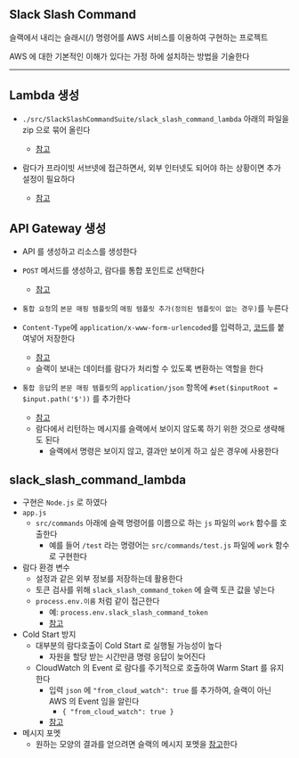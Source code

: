 Slack Slash Command
-------------------
슬랙에서 내리는 슬래시(/) 명령어를 AWS 서비스를 이용하여 구현하는 프로젝트

AWS 에 대한 기본적인 이해가 있다는 가정 하에 설치하는 방법을 기술한다

--------------------------------------------------------------------------------

Lambda 생성
-----------
- `./src/SlackSlashCommandSuite/slack_slash_command_lambda` 아래의 파일을 zip 으로 묶어 올린다
  - [참고](./img/create_lambda.jpg)

- 람다가 프라이빗 서브넷에 접근하면서, 외부 인터넷도 되어야 하는 상황이면 추가 설정이 필요하다
  - [참고](https://docs.aws.amazon.com/AmazonVPC/latest/UserGuide/VPC_Scenario2.html)

API Gateway 생성
----------------
- API 를 생성하고 리소스를 생성한다
- `POST` 메서드를 생성하고, 람다를 통합 포인트로 선택한다
  - [참고](./img/create_api_gateway.jpg)

- `통합 요청`의 `본문 매핑 템플릿`의 `매핑 템플릿 추가(정의된 템플릿이 없는 경우)`를 누른다
- `Content-Type`에 `application/x-www-form-urlencoded`를 입력하고, [코드](/src/apigateway_integration_request/apigateway_integration_request.txt)를 붙여넣어 저장한다
  - [참고](./img/api_gateway_post_integration_request.jpg)
  - 슬랙이 보내는 데이터를 람다가 처리할 수 있도록 변환하는 역할을 한다
- `통합 응답`의 `본문 매핑 템플릿`의 `application/json` 항목에 `#set($inputRoot = $input.path('$'))` 를 추가한다
  - [참고](./img/api_gateway_post_integration_response.jpg)
  - 람다에서 리턴하는 메시지를 슬랙에서 보이지 않도록 하기 위한 것으로 생략해도 된다
    - 슬랙에서 명령은 보이지 않고, 결과만 보이게 하고 싶은 경우에 사용한다

slack_slash_command_lambda
--------------------------
- 구현은 `Node.js` 로 하였다
- `app.js`
  - `src/commands` 아래에 슬랙 명령어를 이름으로 하는 `js` 파일의 `work` 함수를 호출한다
    - 예를 들어 `/test` 라는 명령어는 `src/commands/test.js` 파일에 `work` 함수로 구현한다
- 람다 환경 변수
  - 설정과 같은 외부 정보를 저장하는데 활용한다
  - 토큰 검사를 위해 `slack_slash_command_token` 에 슬랙 토큰 값을 넣는다
  - `process.env.이름` 처럼 같이 접근한다
    - 예: `process.env.slack_slash_command_token`
    - [참고](./img/lambda_env.jpg)
- Cold Start 방지
  - 대부분의 람다호출이 Cold Start 로 실행될 가능성이 높다
    - 자원을 할당 받는 시간만큼 명령 응답이 늦어진다
  - CloudWatch 의 Event 로 람다를 주기적으로 호출하여 Warm Start 를 유지한다
    - 입력 `json` 에 `"from_cloud_watch": true` 를 추가하여, 슬랙이 아닌 AWS 의 Event 임을 알린다
      - `{ "from_cloud_watch": true }`
    - [참고](./img/cloudwatch_event.jpg)
- 메시지 포멧
  - 원하는 모양의 결과를 얻으려면 슬랙의 메시지 포멧을 [참고](https://api.slack.com/docs/messages)한다
